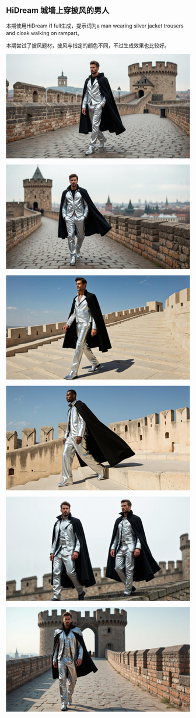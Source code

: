 ## HiDream 城墙上穿披风的男人

本期使用HiDream i1 full生成，提示词为a man wearing silver jacket trousers and cloak walking on rampart。

本期尝试了披风题材，披风与指定的颜色不同，不过生成效果也比较好。

![ComfyUI_00002_.jpg](https://github.com/Willian7004/media-blog/blob/main/files/202505/2025051807/ComfyUI_00002_.jpg?raw=true)

![ComfyUI_00003_.jpg](https://github.com/Willian7004/media-blog/blob/main/files/202505/2025051807/ComfyUI_00003_.jpg?raw=true)

![ComfyUI_00004_.jpg](https://github.com/Willian7004/media-blog/blob/main/files/202505/2025051807/ComfyUI_00004_.jpg?raw=true)

![ComfyUI_00005_.jpg](https://github.com/Willian7004/media-blog/blob/main/files/202505/2025051807/ComfyUI_00005_.jpg?raw=true)

![ComfyUI_00007_.jpg](https://github.com/Willian7004/media-blog/blob/main/files/202505/2025051807/ComfyUI_00007_.jpg?raw=true)

![ComfyUI_00008_.jpg](https://github.com/Willian7004/media-blog/blob/main/files/202505/2025051807/ComfyUI_00008_.jpg?raw=true)